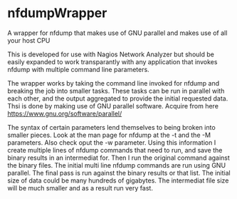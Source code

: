 # nfdumpWrapper
A wrapper for nfdump that makes use of GNU parallel and makes use of all your host CPU

This is developed for use with Nagios Network Analyzer but should be easily expanded to work transparantly
with any application that invokes nfdump with multiple command line parameters.

The wrapper works by taking the command line invoked for nfdump and breaking the job into smaller tasks. These tasks can be run in parallel with each other, and the output aggregated to provide the initial requested data. Thsi is done by making use of GNU parallel software. Acquire from here https://www.gnu.org/software/parallel/

The syntax of certain parameters lend themselves to being broken into smaller pieces. Look at the man page for nfdump at the -t and the -M parameters. Also check oput the -w parameter. Using this information I create multiple lines of nfdump commands that need to run, and save the binary results in an intermediat for. Then I run the original command against the binary files. The initial multi line nfdump commands are run using GNU parallel. The final pass is run against the binary results or that list. The initial size of data could be many hundreds of gigabytes. The intermediat file size will be much smaller and as a result run very fast.

